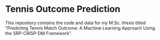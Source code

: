 # Tennis Outcome Prediction
This repository contains the code and data for my M.Sc. thesis titled "Predicting Tennis Match Outcome: A Machine Learning Approach Using the SRP-CRISP-DM Framework".
